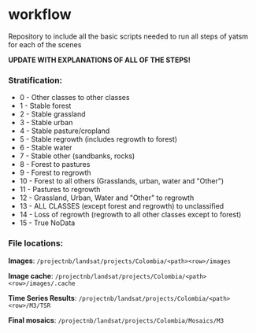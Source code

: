 # workflow
Repository to include all the basic scripts needed to run all steps of yatsm for each of the scenes

**UPDATE WITH EXPLANATIONS OF ALL OF THE STEPS!**

### Stratification:

* 0 - Other classes to other classes
* 1 - Stable forest
* 2 - Stable grassland
* 3 - Stable urban
* 4 - Stable pasture/cropland
* 5 - Stable regrowth (includes regrowth to forest)
* 6 - Stable water
* 7 - Stable other (sandbanks, rocks)
* 8 - Forest to pastures
* 9 - Forest to regrowth
* 10 - Forest to all others (Grasslands, urban, water and "Other")
* 11 - Pastures to regrowth
* 12 - Grassland, Urban, Water and "Other" to regrowth
* 13 - ALL CLASSES (except forest and regrowth) to unclassified
* 14 - Loss of regrowth (regrowth to all other classes except to forest)
* 15 - True NoData

### File locations:

**Images**: `/projectnb/landsat/projects/Colombia/<path><row>/images`

**Image cache**: `/projectnb/landsat/projects/Colombia/<path><row>/images/.cache` 

**Time Series Results**: `/projectnb/landsat/projects/Colombia/<path><row>/M3/TSR`

**Final mosaics**: `/projectnb/landsat/projects/Colombia/Mosaics/M3`
